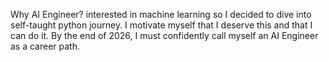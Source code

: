 Why AI Engineer?
interested in machine learning so I decided to dive into self-taught python journey.
I motivate myself that I deserve this and that I can do it.
By the end of 2026, I must confidently call myself an AI Engineer as a career path.
